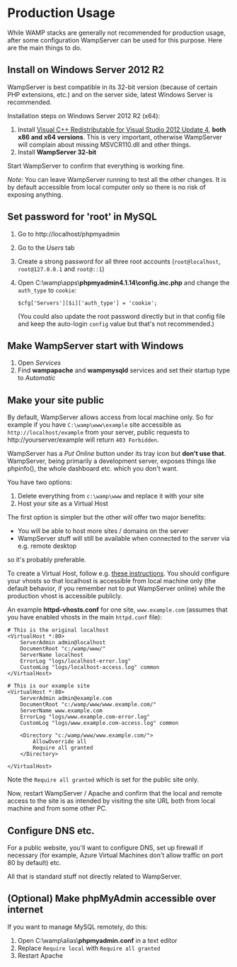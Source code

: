 # Production Usage

While WAMP stacks are generally not recommended for production usage, after some configuration WampServer can be used for this purpose. Here are the main things to do.


## Install on Windows Server 2012 R2

WampServer is best compatible in its 32-bit version (because of certain PHP extensions, etc.) and on the server side, latest Windows Server is recommended.

Installation steps on Windows Server 2012 R2 (x64):

 1. Install [Visual C++ Redistributable for Visual Studio 2012 Update 4](http://www.microsoft.com/en-gb/download/details.aspx?id=30679), **both x86 and x64 versions**. This is very important, otherwise WampServer will complain about missing MSVCR110.dll and other things.
 2. Install **WampServer 32-bit**

Start WampServer to confirm that everything is working fine.

*Note:* You can leave WampServer running to test all the other changes. It is by default accessible from local computer only so there is no risk of exposing anything.


## Set password for 'root' in MySQL

 1. Go to http://localhost/phpmyadmin
 2. Go to the *Users* tab
 3. Create a strong password for all three root accounts (`root@localhost`, `root@127.0.0.1` and `root@::1`)
 4. Open C:\wamp\apps\\**phpmyadmin4.1.14\config.inc.php** and change the `auth_type` to `cookie`:
    
        $cfg['Servers'][$i]['auth_type'] = 'cookie';
    
    (You could also update the root password directly but in that config file and keep the auto-login `config` value but that's not recommended.)


## Make WampServer start with Windows

 1. Open *Services*
 2. Find **wampapache** and **wampmysqld** services and set their startup type to *Automatic*


## Make your site public

By default, WampServer allows access from local machine only. So for example if you have `C:\wamp\www\example` site accessible as `http://localhost/example` from your server, public requests to http://yourserver/example will return `403 Forbidden`.

WampServer has a *Put Online* button under its tray icon but **don't use that**. WampServer, being primarily a development server, exposes things like phpinfo(), the whole dashboard etc. which you don't want.

You have two options:

 1. Delete everything from `c:\wamp\www` and replace it with your site
 2. Host your site as a Virtual Host

The first option is simpler but the other will offer two major benefits:

 * You will be able to host more sites / domains on the server
 * WampServer stuff will still be available when connected to the server via e.g. remote desktop

so it's probably preferable.

To create a Virtual Host, follow e.g. [these instructions](https://www.virendrachandak.com/techtalk/creating-multiple-virtual-websites-in-wampserver/). You should configure your vhosts so that localhost is accessible from local machine only (the default behavior, if you remember not to put WampServer online) while the production vhost is accessible publicly. 

An example **httpd-vhosts.conf** for one site, `www.example.com` (assumes that you have enabled vhosts in the main `httpd.conf` file):

    # This is the original localhost
    <VirtualHost *:80>
        ServerAdmin admin@localhost
        DocumentRoot "c:/wamp/www/"
        ServerName localhost
        ErrorLog "logs/localhost-error.log"
        CustomLog "logs/localhost-access.log" common
    </VirtualHost>
    
    # This is our example site
    <VirtualHost *:80>
        ServerAdmin admin@example.com
        DocumentRoot "c:/wamp/www/www.example.com/"
        ServerName www.example.com
        ErrorLog "logs/www.example.com-error.log"
        CustomLog "logs/www.example.com-access.log" common
    
        <Directory "c:/wamp/www/www.example.com/">
            AllowOverride all
            Require all granted
        </Directory>
    
    </VirtualHost>

Note the `Require all granted` which is set for the public site only.  

Now, restart WampServer / Apache and confirm that the local and remote access to the site is as intended by visiting the site URL both from local machine and from some other PC.


## Configure DNS etc.

For a public website, you'll want to configure DNS, set up firewall if necessary (for example, Azure Virtual Machines don't allow traffic on port 80 by default) etc.

All that is standard stuff not directly related to WampServer.


## (Optional) Make phpMyAdmin accessible over internet

If you want to manage MySQL remotely, do this:

 1. Open C:\wamp\alias\\**phpmyadmin.conf** in a text editor
 2. Replace `Require local` with `Require all granted`
 3. Restart Apache

